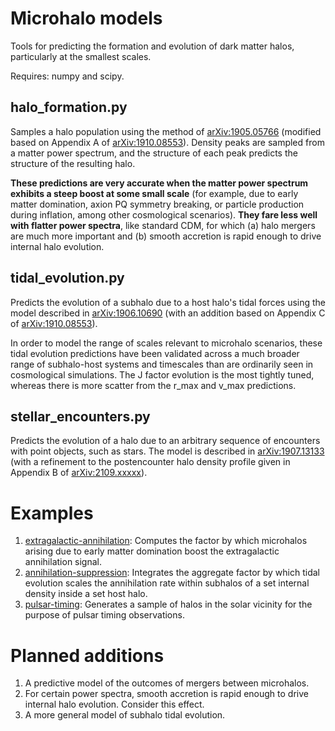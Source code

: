 # Microhalo models
Tools for predicting the formation and evolution of dark matter halos, particularly at the smallest scales.

Requires: numpy and scipy.

## halo_formation.py

Samples a halo population using the method of [arXiv:1905.05766](https://arxiv.org/abs/1905.05766) (modified based on Appendix A of [arXiv:1910.08553](https://arxiv.org/abs/1910.08553)). Density peaks are sampled from a matter power spectrum, and the structure of each peak predicts the structure of the resulting halo.

**These predictions are very accurate when the matter power spectrum exhibits a steep boost at some small scale** (for example, due to early matter domination, axion PQ symmetry breaking, or particle production during inflation, among other cosmological scenarios). **They fare less well with flatter power spectra**, like standard CDM, for which (a) halo mergers are much more important and (b) smooth accretion is rapid enough to drive internal halo evolution.

## tidal_evolution.py

Predicts the evolution of a subhalo due to a host halo's tidal forces using the model described in [arXiv:1906.10690](https://arxiv.org/abs/1906.10690) (with an addition based on Appendix C of [arXiv:1910.08553](https://arxiv.org/abs/1910.08553)).

In order to model the range of scales relevant to microhalo scenarios, these tidal evolution predictions have been validated across a much broader range of subhalo-host systems and timescales than are ordinarily seen in cosmological simulations. The J factor evolution is the most tightly tuned, whereas there is more scatter from the r_max and v_max predictions.

## stellar_encounters.py

Predicts the evolution of a halo due to an arbitrary sequence of encounters with point objects, such as stars. The model is described in [arXiv:1907.13133](https://arxiv.org/abs/1907.13133) (with a refinement to the postencounter halo density profile given in Appendix B of [arXiv:2109.xxxxx](https://arxiv.org/abs/2109.xxxxx)).

# Examples

1. [extragalactic-annihilation](examples/extragalactic-annihilation): Computes the factor by which microhalos arising due to early matter domination boost the extragalactic annihilation signal.
2. [annihilation-suppression](examples/annihilation-suppression): Integrates the aggregate factor by which tidal evolution scales the annihilation rate within subhalos of a set internal density inside a set host halo.
3. [pulsar-timing](examples/pulsar-timing): Generates a sample of halos in the solar vicinity for the purpose of pulsar timing observations.

# Planned additions

1. A predictive model of the outcomes of mergers between microhalos.
2. For certain power spectra, smooth accretion is rapid enough to drive internal halo evolution. Consider this effect.
3. A more general model of subhalo tidal evolution.
